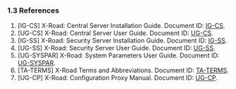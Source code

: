 ### 1.3 References

1. \[IG-CS\] X-Road: Central Server Installation Guide. Document ID: [IG-CS](ig-cs_x-road_6_central_server_installation_guide.md).
2. \[UG-CS\] X-Road: Central Server User Guide. Document ID: [UG-CS](ug-cs_x-road_6_central_server_user_guide.md).
3. \[IG-SS\] X-Road: Security Server Installation Guide. Document ID: [IG-SS](ig-ss_x-road_v6_security_server_installation_guide.md).
4. \[UG-SS\] X-Road: Security Server User Guide. Document ID: [UG-SS](ug-ss_x-road_6_security_server_user_guide.md).
5. \[UG-SYSPAR\] X-Road: System Parameters User Guide. Document ID: [UG-SYSPAR](ug-syspar_x-road_v6_system_parameters.md).
6. \[TA-TERMS\] X-Road Terms and Abbreviations. Document ID: [TA-TERMS](../terms_x-road_docs.md).
7. \[UG-CP\] X-Road: Configuration Proxy Manual. Document ID: [UG-CP](ug-cp_x-road_v6_configuration_proxy_manual.md).